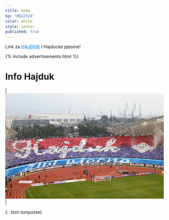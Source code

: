 ```yaml
---
title: home
bg: "#D2232A"
color: white
style: center
published: true
---
```

Link za <a style="color:#49a7e9" href="http://adf.ly/1gfG8k" target="_blank"><b>HAJDUK</b></a> i Hajducke pjesme!

{% include advertisements.html %}

# **Info Hajduk**

| <img src="img/wallpaper8.jpg" /> |

<!-- <hr>
Price o nasemu <a style="color:#49a7e9" href="http://adf.ly/1gfG8k" target="_blank"><b>HAJDUKU</b></a> i Hajducke pjesme!
 -->

{: .text-turquoise}
